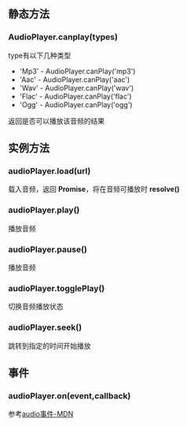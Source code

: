 ## 静态方法

### AudioPlayer.canplay(types)

type有以下几种类型
+ 'Mp3' - AudioPlayer.canPlay('mp3')
+ 'Aac' - AudioPlayer.canPlay('aac')
+ 'Wav' - AudioPlayer.canPlay('wav')
+ 'Flac' - AudioPlayer.canPlay('flac')
+ 'Ogg' -  AudioPlayer.canPlay('ogg')

返回是否可以播放该音频的结果



## 实例方法

### audioPlayer.load(url)
载入音频，返回 **Promise**，将在音频可播放时 **resolve()**

### audioPlayer.play()
播放音频

### audioPlayer.pause()
播放音频

### audioPlayer.togglePlay()
切换音频播放状态

### audioPlayer.seek()
跳转到指定的时间开始播放

## 事件
### audioPlayer.on(event,callback)

参考[audio事件-MDN](https://developer.mozilla.org/zh-CN/docs/Web/HTML/Element/audio#%E4%BA%8B%E4%BB%B6)